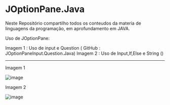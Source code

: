 # JOptionPane.Java
Neste Repositório compartilho todos os conteudos da materia de linguagens da programação, em aprofundamento em JAVA.

Uso de JOptionPane:

Imagem 1 :  Uso de input e Question ( GitHub : JOptionPaneInput.Question.Java)
Imagem 2 :  Uso de Input,If,Else e String ()

******************
Imagem 1

![image](https://user-images.githubusercontent.com/99374140/221727926-1d6a466a-0cb7-4865-be0a-06600e2e65af.png)


Imagem 2

![image](https://user-images.githubusercontent.com/99374140/227816052-0bdfbc8b-3f55-43ee-a9ea-956e08487028.png)
